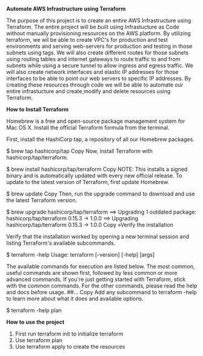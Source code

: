 **Automate AWS Infrastructure using Terraform**

The purpose of this project is to create an entire AWS Infrastructure using Terraform. The entire project will be built using Infrastucture as Code without manually provisioning resources on the AWS platform. By utilizing terraform, we wil be able to create VPC's for production and test environments and serving web-servers for production and testing in those subnets using tags. We will also create different routes for those subnets using routing tables and internet gateways to route traffic to and from subnets while using a secure tunnel to allow ingress and egress traffic. We will also create network interfaces and elastic IP addresses for those interfaces to be able to point our web servers to specific IP addresses. By creating these resources through code we will be able to automate our entire infrastucture and create,modify and delete resources using Terraform.

**How to Install Terraform**

Homebrew is a free and open-source package management system for Mac OS X. Install the official Terraform formula from the terminal.

First, install the HashiCorp tap, a repository of all our Homebrew packages.

$ brew tap hashicorp/tap
Copy
Now, install Terraform with hashicorp/tap/terraform.

$ brew install hashicorp/tap/terraform
Copy
NOTE: This installs a signed binary and is automatically updated with every new official release.
To update to the latest version of Terraform, first update Homebrew.

$ brew update
Copy
Then, run the upgrade command to download and use the latest Terraform version.

$ brew upgrade hashicorp/tap/terraform
==> Upgrading 1 outdated package:
hashicorp/tap/terraform 0.15.3 -> 1.0.0
==> Upgrading hashicorp/tap/terraform 0.15.3 -> 1.0.0
Copy
»Verify the installation

Verify that the installation worked by opening a new terminal session and listing Terraform's available subcommands.

$ terraform -help
Usage: terraform [-version] [-help] <command> [args]

The available commands for execution are listed below.
The most common, useful commands are shown first, followed by
less common or more advanced commands. If you're just getting
started with Terraform, stick with the common commands. For the
other commands, please read the help and docs before usage.
##...
Copy
Add any subcommand to terraform -help to learn more about what it does and available options.

$ terraform -help plan

**How to use the project**

1. First run terraform init to initialize terraform
2. Use terraform plan
3. Use terraform apply to create the resources
